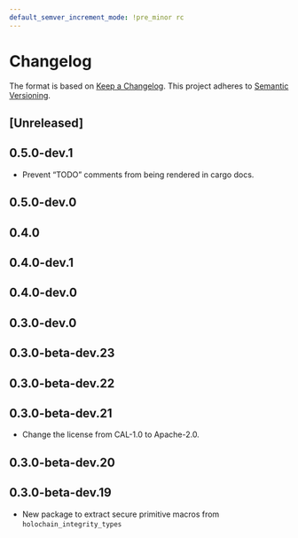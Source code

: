 ```yaml
---
default_semver_increment_mode: !pre_minor rc
---
```

# Changelog

The format is based on [Keep a Changelog](https://keepachangelog.com/en/1.0.0/). This project adheres to [Semantic Versioning](https://semver.org/spec/v2.0.0.html).

## \[Unreleased\]

## 0.5.0-dev.1

- Prevent “TODO” comments from being rendered in cargo docs.

## 0.5.0-dev.0

## 0.4.0

## 0.4.0-dev.1

## 0.4.0-dev.0

## 0.3.0-dev.0

## 0.3.0-beta-dev.23

## 0.3.0-beta-dev.22

## 0.3.0-beta-dev.21

- Change the license from CAL-1.0 to Apache-2.0.

## 0.3.0-beta-dev.20

## 0.3.0-beta-dev.19

- New package to extract secure primitive macros from `holochain_integrity_types`
